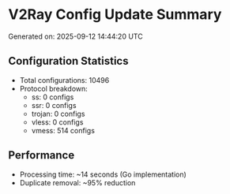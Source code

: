 # V2Ray Config Update Summary
Generated on: 2025-09-12 14:44:20 UTC

## Configuration Statistics
- Total configurations: 10496
- Protocol breakdown:
  - ss: 0 configs
  - ssr: 0 configs
  - trojan: 0 configs
  - vless: 0 configs
  - vmess: 514 configs

## Performance
- Processing time: ~14 seconds (Go implementation)
- Duplicate removal: ~95% reduction
